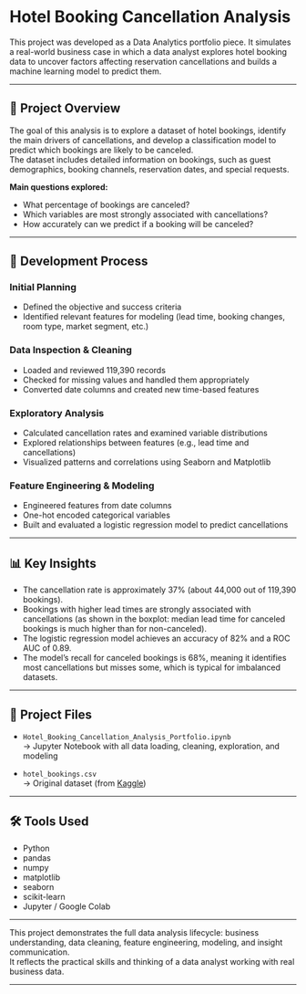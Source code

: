# Hotel Booking Cancellation Analysis

This project was developed as a Data Analytics portfolio piece. It simulates a real-world business case in which a data analyst explores hotel booking data to uncover factors affecting reservation cancellations and builds a machine learning model to predict them.

---

## 📌 Project Overview

The goal of this analysis is to explore a dataset of hotel bookings, identify the main drivers of cancellations, and develop a classification model to predict which bookings are likely to be canceled.  
The dataset includes detailed information on bookings, such as guest demographics, booking channels, reservation dates, and special requests.

**Main questions explored:**
- What percentage of bookings are canceled?
- Which variables are most strongly associated with cancellations?
- How accurately can we predict if a booking will be canceled?

---

## 🧪 Development Process

### Initial Planning
- Defined the objective and success criteria
- Identified relevant features for modeling (lead time, booking changes, room type, market segment, etc.)

### Data Inspection & Cleaning
- Loaded and reviewed 119,390 records
- Checked for missing values and handled them appropriately
- Converted date columns and created new time-based features

### Exploratory Analysis
- Calculated cancellation rates and examined variable distributions
- Explored relationships between features (e.g., lead time and cancellations)
- Visualized patterns and correlations using Seaborn and Matplotlib

### Feature Engineering & Modeling
- Engineered features from date columns
- One-hot encoded categorical variables
- Built and evaluated a logistic regression model to predict cancellations

---

## 📊 Key Insights

-	The cancellation rate is approximately 37% (about 44,000 out of 119,390 bookings).
-	Bookings with higher lead times are strongly associated with cancellations (as shown in the boxplot: median lead time for canceled bookings is much higher than for non-canceled).
-	The logistic regression model achieves an accuracy of 82% and a ROC AUC of 0.89.
-	The model’s recall for canceled bookings is 68%, meaning it identifies most cancellations but misses some, which is typical for imbalanced datasets.


---

## 📁 Project Files

- `Hotel_Booking_Cancellation_Analysis_Portfolio.ipynb`  
  → Jupyter Notebook with all data loading, cleaning, exploration, and modeling

- `hotel_bookings.csv`  
  → Original dataset (from [Kaggle](https://www.kaggle.com/datasets/jessemostipak/hotel-booking-demand))

---

## 🛠 Tools Used

- Python
- pandas
- numpy
- matplotlib
- seaborn
- scikit-learn
- Jupyter / Google Colab

---

This project demonstrates the full data analysis lifecycle: business understanding, data cleaning, feature engineering, modeling, and insight communication.  
It reflects the practical skills and thinking of a data analyst working with real business data.

---

